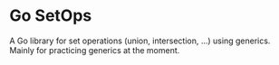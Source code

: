 # Go SetOps

A Go library for set operations (union, intersection, ...) using generics. Mainly for practicing generics at the moment.
